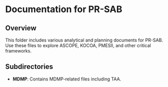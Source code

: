 # Documentation for PR-SAB

## Overview
This folder includes various analytical and planning documents for PR-SAB. Use these files to explore ASCOPE, KOCOA, PMESII, and other critical frameworks.

## Subdirectories
- **MDMP**: Contains MDMP-related files including TAA.

